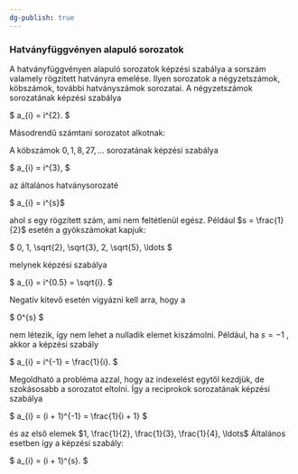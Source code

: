 ```yaml
---
dg-publish: true
---
```

### Hatványfüggvényen alapuló sorozatok

A hatványfüggvényen alapuló sorozatok képzési szabálya a sorszám valamely rögzített hatványra emelése. Ilyen sorozatok a négyzetszámok, köbszámok, további hatványszámok sorozatai. A négyzetszámok sorozatának képzési szabálya 

$
a_{i} = i^{2}.
$ 

Másodrendű számtani sorozatot alkotnak:

A köbszámok $0, 1, 8, 27, \ldots$ sorozatának képzési szabálya 

$
a_{i} = i^{3},
$ 

az általános hatványsorozaté 

$
a_{i} = i^{s}$

ahol $s$ egy rögzített szám, ami nem feltétlenül egész. Például $s = \frac{1}{2}$ esetén a gyökszámokat kapjuk:

$
0, 1, \sqrt{2}, \sqrt{3}, 2, \sqrt{5}, \ldots 
$ 

melynek képzési szabálya 

$
a_{i} = i^{0.5} = \sqrt{i}.
$ 

Negatív kitevő esetén vigyázni kell arra, hogy a 

$
0^{s} 
$ 

nem létezik, így nem lehet a nulladik elemet kiszámolni. Például, ha $s = -1$ , akkor a képzési szabály 

$
a_{i} = i^{-1} = \frac{1}{i}.
$ 

Megoldható a probléma azzal, hogy az indexelést egytől kezdjük, de szokásosabb a sorozatot eltolni. Így a reciprokok sorozatának képzési szabálya 

$
a_{i} = (i + 1)^{-1} = \frac{1}{i + 1}
$ 

és az első elemek $1, \frac{1}{2}, \frac{1}{3}, \frac{1}{4}, \ldots$  Általános esetben így a képzési szabály:

$
a_{i} = (i + 1)^{s}.
$